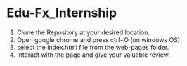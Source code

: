 # Edu-Fx_Internship  
1. Clone the Repository at your desired location.  
2. Open google chrome and press ctrl+O (on windows OS)  
3. select the index.html file from the web-pages folder.  
4. Interact with the page and give your valuable review.
